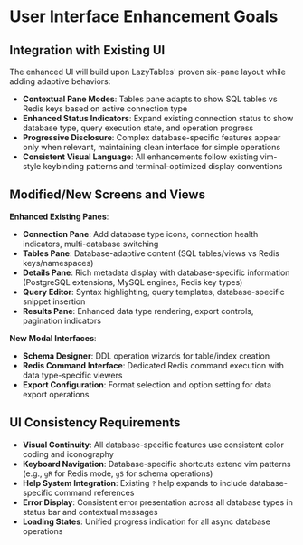 # User Interface Enhancement Goals

## Integration with Existing UI

The enhanced UI will build upon LazyTables' proven six-pane layout while adding adaptive behaviors:

- **Contextual Pane Modes**: Tables pane adapts to show SQL tables vs Redis keys based on active connection type
- **Enhanced Status Indicators**: Expand existing connection status to show database type, query execution state, and operation progress
- **Progressive Disclosure**: Complex database-specific features appear only when relevant, maintaining clean interface for simple operations
- **Consistent Visual Language**: All enhancements follow existing vim-style keybinding patterns and terminal-optimized display conventions

## Modified/New Screens and Views

**Enhanced Existing Panes**:
- **Connection Pane**: Add database type icons, connection health indicators, multi-database switching
- **Tables Pane**: Database-adaptive content (SQL tables/views vs Redis keys/namespaces)
- **Details Pane**: Rich metadata display with database-specific information (PostgreSQL extensions, MySQL engines, Redis key types)
- **Query Editor**: Syntax highlighting, query templates, database-specific snippet insertion
- **Results Pane**: Enhanced data type rendering, export controls, pagination indicators

**New Modal Interfaces**:
- **Schema Designer**: DDL operation wizards for table/index creation
- **Redis Command Interface**: Dedicated Redis command execution with data type-specific viewers
- **Export Configuration**: Format selection and option setting for data export operations

## UI Consistency Requirements

- **Visual Continuity**: All database-specific features use consistent color coding and iconography
- **Keyboard Navigation**: Database-specific shortcuts extend vim patterns (e.g., `gR` for Redis mode, `gS` for schema operations)
- **Help System Integration**: Existing `?` help expands to include database-specific command references
- **Error Display**: Consistent error presentation across all database types in status bar and contextual messages
- **Loading States**: Unified progress indication for all async database operations
